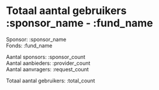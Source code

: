 # Totaal aantal gebruikers :sponsor_name - :fund_name

Sponsor: :sponsor_name  
Fonds: :fund_name  

Aantal sponsors: :sponsor_count  
Aantal aanbieders: :provider_count  
Aantal aanvragers: :request_count  

Totaal aantal gebruikers: :total_count  
